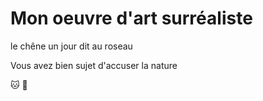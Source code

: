 # Mon oeuvre d'art surréaliste

le chêne un jour dit au roseau

Vous avez bien sujet d'accuser la nature 

:cat:
:koala:
